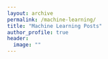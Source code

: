 ```yaml
---
layout: archive
permalink: /machine-learning/
title: "Machine Learning Posts"
author_profile: true
header:
  image: ""
---
```

